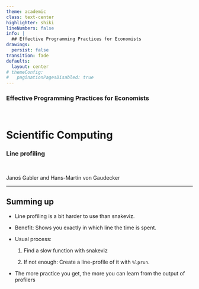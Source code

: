 ```yaml
---
theme: academic
class: text-center
highlighter: shiki
lineNumbers: false
info: |
  ## Effective Programming Practices for Economists
drawings:
  persist: false
transition: fade
defaults:
  layout: center
# themeConfig:
#   paginationPagesDisabled: true
---
```


### Effective Programming Practices for Economists

<br/>

# Scientific Computing

### Line profiling

<br/>

Janoś Gabler and Hans-Martin von Gaudecker

---

## Summing up

- Line profiling is a bit harder to use than snakeviz.

- Benefit: Shows you exactly in which line the time is spent.

- Usual process:

  1. Find a slow function with snakeviz

  2. If not enough: Create a line-profile of it with `%lprun`.

- The more practice you get, the more you can learn from the output of profilers
